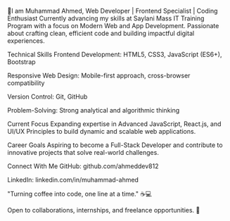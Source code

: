👋I am Muhammad Ahmed,
Web Developer | Frontend Specialist | Coding Enthusiast
Currently advancing my skills at Saylani Mass IT Training Program with a focus on Modern Web and App Development. Passionate about crafting clean, efficient code and building impactful digital experiences.

Technical Skills
Frontend Development: HTML5, CSS3, JavaScript (ES6+), Bootstrap

Responsive Web Design: Mobile-first approach, cross-browser compatibility

Version Control: Git, GitHub

Problem-Solving: Strong analytical and algorithmic thinking

Current Focus
Expanding expertise in Advanced JavaScript, React.js, and UI/UX Principles to build dynamic and scalable web applications.

Career Goals
Aspiring to become a Full-Stack Developer and contribute to innovative projects that solve real-world challenges.

Connect With Me
GitHub: github.com/ahmeddev812

LinkedIn: linkedin.com/in/muhammad-ahmed

"Turning coffee into code, one line at a time." ☕💻

Open to collaborations, internships, and freelance opportunities. 🚀
